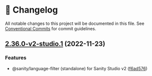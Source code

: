 <!-- markdownlint-disable --><!-- textlint-disable -->

# 📓 Changelog

All notable changes to this project will be documented in this file. See
[Conventional Commits](https://conventionalcommits.org) for commit guidelines.

## [2.36.0-v2-studio.1](https://github.com/sanity-io/language-filter/compare/v2.35.2...v2.36.0-v2-studio.1) (2022-11-23)

### Features

- @sanity/language-filter (standalone) for Sanity Studio v2 ([f6ad576](https://github.com/sanity-io/language-filter/commit/f6ad57643e1d6cc922a6b5ec4c58b09e8f6ead26))

